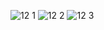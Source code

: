 ![12 1](https://github.com/user-attachments/assets/8b6628f9-88d7-4ed5-b16c-bea0126b16d9)
![12 2](https://github.com/user-attachments/assets/97436725-661b-488e-acd1-fc5b53634031)
![12 3](https://github.com/user-attachments/assets/a0869c0a-19ec-406a-ba32-47f183cdcdd0)
